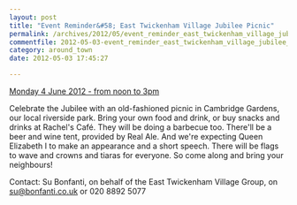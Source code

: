 ```yaml
---
layout: post
title: "Event Reminder&#58; East Twickenham Village Jubilee Picnic"
permalink: /archives/2012/05/event_reminder_east_twickenham_village_jubilee_pic.html
commentfile: 2012-05-03-event_reminder_east_twickenham_village_jubilee_pic
category: around_town
date: 2012-05-03 17:45:27

---
```


[Monday 4 June 2012 - from noon to 3pm](/event/fair/200705143341)

Celebrate the Jubilee with an old-fashioned picnic in Cambridge Gardens, our local riverside park. Bring your own food and drink, or buy snacks and drinks at Rachel's Café. They will be doing a barbecue too. There'll be a beer and wine tent, provided by Real Ale. And we're expecting Queen Elizabeth I to make an appearance and a short speech. There will be flags to wave and crowns and tiaras for everyone. So come along and bring your neighbours!

Contact: Su Bonfanti, on behalf of the East Twickenham Village Group, on <su@bonfanti.co.uk> or 020 8892 5077
